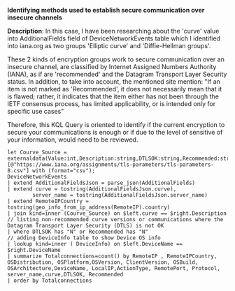 **Identifying methods used to establish secure communication over insecure channels**

**Description**: In this case, I have been researching about the 'curve' value into AdditionalFields field of DeviceNetworkEvents table which I identified into iana.org as two groups 'Elliptic curve' and 'Diffie-Hellman groups'.

These 2 kinds of encryption groups work to secure communication over an insecure channel, are classified by  Internet Assigned Numbers Authority (IANA), as if are 'recommended' and the Datagram Transport Layer Security status.
In addition, to take into account, the mentioned site mention:
"If an item is not marked as 'Recommended', it does not necessarily mean that it is flawed; rather, it indicates that the item either has not been through the IETF consensus process, has limited applicability, or is intended only for specific use cases"

Therefore, this KQL Query is oriented to identify if the current encryption to secure your communications is enough or if due to the level of sensitive of your information, would need to be reviewed.

```
let Courve_Source = externaldata(Value:int,Description:string,DTLSOK:string,Recommended:string,Reference:string)
[@"https://www.iana.org/assignments/tls-parameters/tls-parameters-8.csv"] with (format="csv");
DeviceNetworkEvents
| extend AdditionalFieldsJson = parse_json(AdditionalFields)
| extend curve = tostring(AdditionalFieldsJson.curve),
        server_name = tostring(AdditionalFieldsJson.server_name)
| extend RemoteIPCountry = tostring(geo_info_from_ip_address(RemoteIP).country)
| join kind=inner (Courve_Source) on $left.curve == $right.Description
// listing non-recommended curve versions or communications where the Datagram Transport Layer Security (DTLS) is not OK
| where DTLSOK has "N" or Recommended has "N"
// adding DeviceInfo table to show Device OS info
| lookup kind=inner ( DeviceInfo) on $left.DeviceName == $right.DeviceName
| summarize Totalconnections=count() by RemoteIP , RemoteIPCountry, OSDistribution, OSPlatform,OSVersion, ClientVersion, OSBuild, OSArchitecture,DeviceName, LocalIP,ActionType, RemotePort, Protocol, server_name,curve,DTLSOK, Recommended
| order by Totalconnections
```
